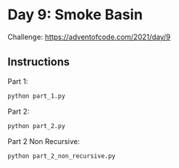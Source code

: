 # Day 9: Smoke Basin

Challenge: https://adventofcode.com/2021/day/9

## Instructions

Part 1:

```python
python part_1.py
```

Part 2: 
```python
python part_2.py
```

Part 2 Non Recursive:
```python
python part_2_non_recursive.py
```
